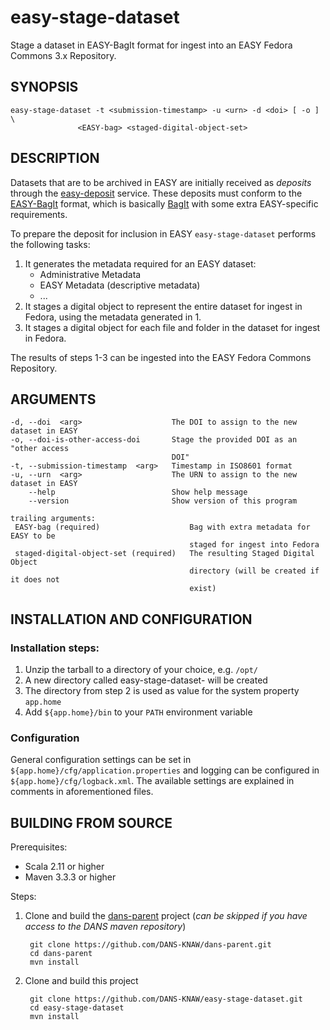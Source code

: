 easy-stage-dataset
==================

Stage a dataset in EASY-BagIt format for ingest into an EASY Fedora Commons 3.x Repository.


SYNOPSIS
--------

    easy-stage-dataset -t <submission-timestamp> -u <urn> -d <doi> [ -o ] \
                   <EASY-bag> <staged-digital-object-set>

DESCRIPTION
-----------

Datasets that are to be archived in EASY are initially received as *deposits* through the [easy-deposit] service. These
deposits must conform to the [EASY-BagIt] format, which is basically [BagIt] with some extra EASY-specific requirements.

To prepare the deposit for inclusion in EASY `easy-stage-dataset` performs the following tasks:

1. It generates the metadata required for an EASY dataset:
   * Administrative Metadata
   * EASY Metadata (descriptive metadata)
   * ...
2. It stages a digital object to represent the entire dataset for ingest in Fedora, using the metadata generated in 1.
3. It stages a digital object for each file and folder in the dataset for ingest in Fedora.

The results of steps 1-3 can be ingested into the EASY Fedora Commons Repository.


ARGUMENTS
---------

    -d, --doi  <arg>                    The DOI to assign to the new dataset in EASY
    -o, --doi-is-other-access-doi       Stage the provided DOI as an "other access
                                        DOI"
    -t, --submission-timestamp  <arg>   Timestamp in ISO8601 format
    -u, --urn  <arg>                    The URN to assign to the new dataset in EASY
        --help                          Show help message
        --version                       Show version of this program
    
    trailing arguments:
     EASY-bag (required)                    Bag with extra metadata for EASY to be
                                            staged for ingest into Fedora
     staged-digital-object-set (required)   The resulting Staged Digital Object
                                            directory (will be created if it does not
                                            exist)

INSTALLATION AND CONFIGURATION
------------------------------

### Installation steps:

1. Unzip the tarball to a directory of your choice, e.g. `/opt/`
2. A new directory called easy-stage-dataset-<version> will be created
3. The directory from step 2 is used as value for the system property ``app.home``
4. Add ``${app.home}/bin`` to your ``PATH`` environment variable


### Configuration

General configuration settings can be set in `${app.home}/cfg/application.properties` and logging can be
configured in `${app.home}/cfg/logback.xml`. The available settings are explained in comments in 
aforementioned files.


BUILDING FROM SOURCE
--------------------

Prerequisites:

* Scala 2.11 or higher
* Maven 3.3.3 or higher
 
Steps:

1. Clone and build the [dans-parent] project (*can be skipped if you have access to the DANS maven repository*)
      
        git clone https://github.com/DANS-KNAW/dans-parent.git
        cd dans-parent
        mvn install
2. Clone and build this project

        git clone https://github.com/DANS-KNAW/easy-stage-dataset.git
        cd easy-stage-dataset
        mvn install

[dans-parent]: https://github.com/DANS-KNAW/dans-parent#dans-parent
[easy-deposit]: https://github.com/DANS-KNAW/easy-deposit#easy-deposit
[EASY-BagIt]: http://easy.dans.knaw.nl/schemas/EASY-BagIt.html 
[BagIt]: https://tools.ietf.org/html/draft-kunze-bagit-11

